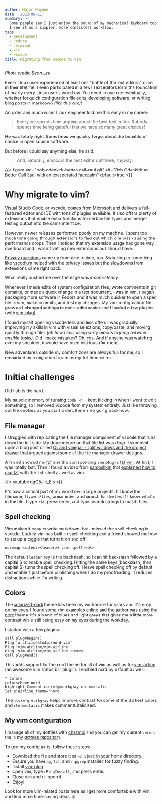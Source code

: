 ```yaml
---
author: Major Hayden
date: '2022-08-11'
summary: >-
  Some people say I just enjoy the sound of my mechanical keyboard too much. 🤭
  I see it as a simpler, more consistent workflow.
tags:
  - development
  - fedora
  - terminal
  - vim
  - vscode
title: Migrating from vscode to vim
---
```


_Photo credit: [Sean Lee](https://unsplash.com/photos/NoDWcqosyLU)_

Every Linux user experienced at least one "battle of the text editors" once in their lifetime.
I even participated in a few!
Text editors form the foundation of nearly every Linux user's workflow.
You need to use one eventually, whether for quick configuration file edits, developing software, or writing blog posts in markdown _(like this one)_!

An older and much wiser Linux engineer told me this early in my career:

> Everyone spends time arguing about the best text editor.
> Nobody spends time being grateful that we have so many great choices!

He was totally right.
Sometimes we quickly forget about the benefits of choice in open source software.

But before I could say anything else, he said:

> And, naturally, emacs is the best editor out there, anyway.

{{< figure
    src="bob-odenkirk-better-call-saul.gif"
    alt="Bob Odenkirk as Better Call Saul with an exasperated facepalm"
    default=true
    >}}

# Why migrate to vim?

[Visual Studio Code], or vscode, comes from Microsoft and delivers a full-featured editor and IDE with tons of plugins available.
It also offers plenty of extensions that enable extra functions for certain file types and merges testing output into the same interface.

However, newer releases performed poorly on my machine.
I spent too much time going through extensions to find out which one was causing the performance drops.
Then I noticed that my extension usage had gone way overboard and I wasn't vetting new extensions as I should have.

[Privacy questions] came up from time to time, too.
Switching to something like [vscodium] helped with the privacy issues but the slowdowns from extensions came right back.

What really pushed me over the edge was *inconsistency*.

Whenever I made edits of system configuration files, wrote comments in git commits, or made a quick change in a text document, I was in vim.
I began packaging more software in Fedora and it was much quicker to open a spec file in vim, make commits, and test my changes.
My vim configuration file grew as I changed settings to make edits easier and I loaded a few plugins (with [vim-plug]).

I found myself opening vscode less and less often.
I was gradually improving my skills in vim with visual selections, copy/paste, and moving quickly through files _(oh how I love using curly braces to jump between ansible tasks)_.
Did I make mistakes?
Oh, yes.
And if anyone was watching over my shoulder, it would have been hilarious (for them).

New adventures outside my comfort zone are always fun for me, so I embarked on a migration to vim as my full time editor.

[Visual Studio Code]: https://code.visualstudio.com/
[Privacy questions]: https://dev.to/destroyer22719/vscode-collects-data-from-its-users-here-s-how-to-disable-that-14g7
[vscodium]: https://vscodium.com/
[vim-plug]: https://github.com/junegunn/vim-plug

# Initial challenges

Old habits die hard.

My muscle memory of running `code -n .` kept kicking in when I went to edit something, so I removed vscode from my system entirely.
Just like throwing out the cookies as you start a diet, there's no going back now.

## File manager

I struggled with replicating the file manager component of vscode that runs down the left side.
My dependency on that file list was *deep*.
I stumbled upon a blog post called [Oil and vinegar - split windows and the project drawer] that argued against some of the file manager drawer designs.

A friend showed me [fzf] and the corrsponding vim plugin, [fzf.vim].
At first, I was totally lost.
Then I found a video from [samoshkin] that [explained how to use fzf] with the zsh shell as well as vim.

{{< youtube qgG5Jhi_Els >}}

It's now a critical part of my workflow in large projects.
If I know the filename, I type `:Files`, press enter, and search for the file.
If I know what's in the file, I type `:Ag`, press enter, and type search strings to match files.

[Oil and vinegar - split windows and the project drawer]: http://vimcasts.org/blog/2013/01/oil-and-vinegar-split-windows-and-project-drawer/
[fzf]: https://github.com/junegunn/fzf
[fzf.vim]: https://github.com/junegunn/fzf.vim
[samoshkin]: https://github.com/samoshkin
[explained how to use fzf]: https://www.youtube.com/watch?v=qgG5Jhi_Els

## Spell checking

Vim makes it easy to write markdown, but I missed the spell checking in vscode.
Luckily vim has built-in spell checking and a friend showed me how to set up a toggle that turns it on and off:

```vimrc
noremap <silent><leader>S :set spell!<CR>
```

The default `leader` key is the backslash, so I can hit backslash followed by a capital S to enable spell checking.
Hitting the same keys (backslash, then capital S) turns the spell checking off.
I leave spell checking off by default and enable it just before publishing when I do my proofreading.
It reduces distractions while I'm writing.

## Colors

The [solarized-dark] theme has been my workhorse for years and it's easy on my eyes.
I found some vim examples online and the author was using the [nord] theme.
It's a blend of blues and light greys that gives me a little more contrast while still being easy on my eyes during the workday.

I started with a few plugins:

```vimrc
call plug#begin()
Plug 'arcticicestudio/nord-vim'
Plug 'vim-airline/vim-airline'
Plug 'vim-airline/vim-airline-themes'
call plug#end()
```

This adds support for the nord theme for all of vim as well as for [vim-airline] (an awesome vim status bar plugin).
I enabled nord by default as well:

```.vimrc
" Colors
colorscheme nord                               
highlight Comment ctermfg=darkgray cterm=italic
let g:airline_theme='nord'
```

The `ctermfg-darkgray` helps improve contrast for some of the darkest colors and `cterm=italic` makes comments italicized.

[solarized-dark]: https://ethanschoonover.com/solarized/
[nord]: https://www.nordtheme.com/
[vim-airline]: https://github.com/vim-airline/vim-airline

## My vim configuration

I manage all of my dotfiles with [chezmoi] and you can get my current `.vimrc` file in my [dotfiles repository].

To use my config as-is, follow these steps:

* Download the file and store it as `~/.vimrc` in your home directory.
* Ensure you have `ag`, `fzf`, and `ripgrep` installed for fuzzy finding.
* Install [vim-plug]
* Open vim, type `:PlugInstall`, and press enter.
* Close vim and re-open it.
* Enjoy!

Look for more vim-related posts here as I get more comfortable with vim and find more time-saving ideas. 🤓

[chezmoi]: https://www.chezmoi.io/#considering-using-chezmoi
[dotfiles repository]: https://github.com/major/dotfiles/blob/main/dot_vimrc

